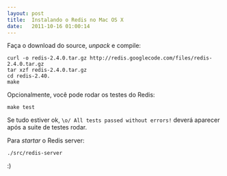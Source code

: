 ```yaml
---
layout: post
title:  Instalando o Redis no Mac OS X
date:   2011-10-16 01:00:14
---
```

Faça o download do source, _unpack_ e compile:

    curl -o redis-2.4.0.tar.gz http://redis.googlecode.com/files/redis-2.4.0.tar.gz
    tar xzf redis-2.4.0.tar.gz
    cd redis-2.40.
    make

Opcionalmente, você pode rodar os testes do Redis:

    make test

Se tudo estiver ok, `\o/ All tests passed without errors!` deverá aparecer após a suite de testes rodar.

Para _startar_ o Redis server:

    ./src/redis-server

:)

